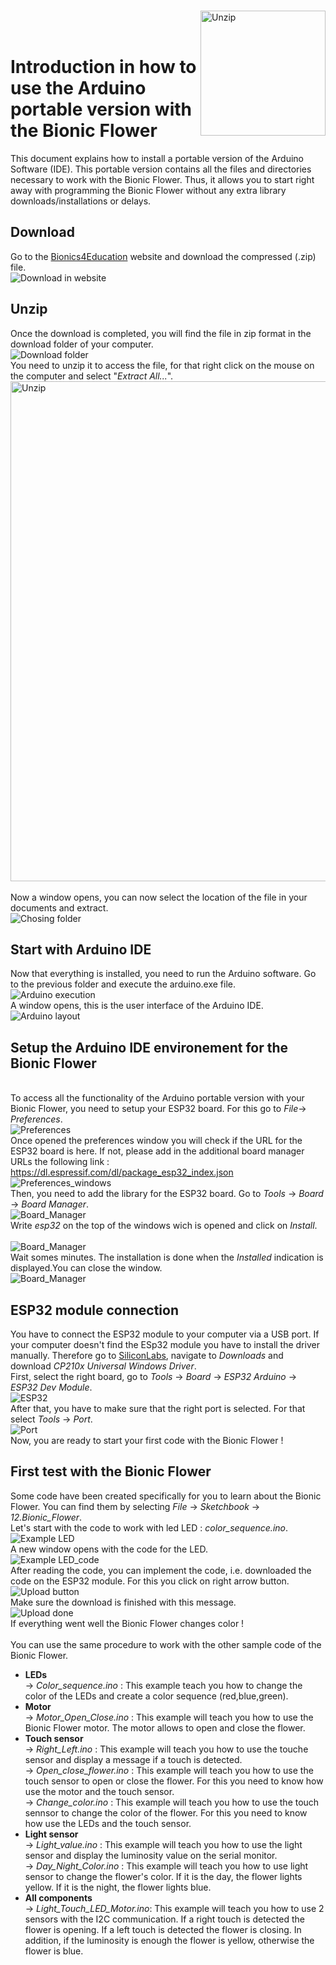 
<br><img src="../img/Logo_Festo.png" alt="Unzip" width="200" align="right"/> <br>
<br>
# Introduction in how to use the Arduino portable version with the Bionic Flower

This document explains how to install a portable version of the Arduino Software (IDE). This portable version contains all the files and directories necessary to work with the Bionic Flower. Thus, it allows you to start right away with programming the Bionic Flower without any extra library downloads/installations or delays.
## Download 
Go to the [Bionics4Education](https://www.bionics4education.com/startseite/support) website and download the compressed (.zip) file.
<br>![Download in website](../img/SC_Download_B4E_WebSite_LVNZ.png)

## Unzip 
Once the download is completed, you will find the file in zip format in the download folder of your computer.
<br>![Download folder](../img/SC_Download_Folder_LVNZ.png)
<br>You need to unzip it to access the file, for that right click on the mouse on the computer and select "*Extract All...*".
<br><img src="../img/SC_Extrac_LVNZ.png" alt="Unzip" width="800"/> <br>
<br>Now a window opens, you can now select the location of the file in your documents and extract. 
<br>![Chosing folder](../img/SC_Docuements_LVNZ.png)

## Start with Arduino IDE 
Now that everything is installed, you need to run the Arduino software. Go to the previous folder and execute the arduino.exe file. 
<br>![Arduino execution ](../img/SC_Arduino_execution-LVNZ.png)
<br>A window opens, this is the user interface of the Arduino IDE. 
<br>![Arduino layout ](../img/Arduino_Layout.PNG)

## Setup the Arduino IDE environement for the Bionic Flower
<br>To access all the functionality of the Arduino portable version with your Bionic Flower, you need to setup your ESP32 board. For this go to *File*-> *Preferences*.
<br>![Preferences](../img/SC_Preferences_Menu_LVNZ.png)
<br>Once opened the preferences window you will check if the URL for the ESP32 board is here. If not, please add in the additional board manager URLs the following link :  https://dl.espressif.com/dl/package_esp32_index.json 
<br>![Preferences_windows](../img/SC_Preferences_Windows_LVNZ.png)
<br>Then, you need to add the library for the ESP32 board. Go to *Tools* -> *Board* -> *Board Manager*. 
<br>![Board_Manager](../img/Board_Manager.png)
<br>Write *esp32* on the top of the windows wich is opened and click on *Install*.  
<br>![Board_Manager](../img/SC_ESP32_installation_LVNZ.png)
<br>Wait somes minutes. The installation is done when the *Installed* indication is displayed.You can close the window. 
<br>![Board_Manager](../img/SC_esp32_installed_LVNZ.png)

## ESP32 module connection 
You have to connect the ESP32 module to your computer via a USB port. If your computer doesn't find the ESp32 module you have to install the driver manually. Therefore go to [SiliconLabs](https://www.silabs.com/developers/usb-to-uart-bridge-vcp-drivers), navigate to *Downloads* and download *CP210x Universal Windows Driver*.
<br> First, select the right board, go to *Tools* -> *Board* -> *ESP32 Arduino* -> *ESP32 Dev Module*. 
<br>![ESP32](../img/SC_Select_Board-LVNZ.png)
<br> After that, you have to make sure that the right port is selected. For that select *Tools* -> *Port*.
<br>![Port](../img/Port.PNG)
<br>Now, you are ready to start your first code with the Bionic Flower ! 

## First test with the Bionic Flower
Some code have been created specifically for you to learn about the Bionic Flower. You can find them by selecting *File* -> *Sketchbook* -> *12.Bionic_Flower*.
<br>Let's start with the code to work with led LED : *color_sequence.ino*. 
<br>![Example LED](../img/color_sequence_exemple.PNG)
<br> A new window opens with the code for the LED. 
<br>![Example LED_code](../img/Color_sequence_code.PNG)
<br> After reading the code, you can implement the code, i.e. downloaded the code on the ESP32 module. For this you click on right arrow button. 
<br>![Upload button](../img/SC_Upload_Code-LVNZ.png)
<br>Make sure the download is finished with this message. 
<br>![Upload done](../img/upload_done.PNG)
<br> If everything went well the Bionic Flower changes color ! 
<br>
<br> You can use the same procedure to work with the other sample code of the Bionic Flower. 
* **LEDs**
    <br>-> *Color_sequence.ino* : This example teach you how to change the color of the LEDs and create a color sequence (red,blue,green).
 * **Motor**
    <br>-> *Motor_Open_Close.ino* : This example will teach you how to use the Bionic Flower motor. The motor allows to open and close the flower. 
 * **Touch sensor**
   <br> -> *Right_Left.ino* : This example will teach you how to use the touche sensor and display a message if a touch is detected.
   <br> -> *Open_close_flower.ino* : This example will teach you how to use the touch sensor to open or close the flower. For this you need to know how use the motor and the touch sensor. 
   <br> -> *Change_color.ino* : This example will teach you how to use the touch sennsor to change the color of the flower. For this you need to know how use the LEDs and the touch sensor.  
 * **Light sensor**
   <br> -> *Light_value.ino* : This example will teach you how to use the light sensor and display the luminosity value on the serial monitor.
   <br> -> *Day_Night_Color.ino* : This example will teach you how to use light sensor to change the flower's color. If it is the day, the flower lights yellow. If it is the night, the flower lights blue. 
 * **All components** 
 <br> -> *Light_Touch_LED_Motor.ino*: This example will teach you how to use 2 sensors with the I2C communication. If a right touch is detected the flower is opening. If a left touch is detected the flower is closing. In addition, if the luminosity is enough the flower is yellow, otherwise the flower is blue.





